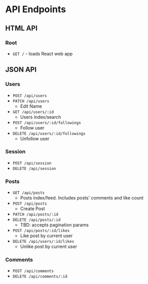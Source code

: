 # API Endpoints

## HTML API

### Root

- `GET /` - loads React web app

## JSON API

### Users

- `POST /api/users`
- `PATCH /api/users`
  - Edit Name
- `GET /api/users/:id`
  - Users index/search
- `POST /api/users/:id/followings`
  - Follow user
- `DELETE /api/users/:id/followings`
  - Unfollow user

### Session

- `POST /api/session`
- `DELETE /api/session`

### Posts

- `GET /api/posts`
  - Posts index/feed. Includes posts' comments and like count
- `POST /api/posts`
  - Create Post
- `PATCH /api/posts/:id`
- `DELETE /api/posts/:id`
  - TBD: accepts pagination params
- `POST /api/posts/:id/likes`
  - Like post by current user
- `DELETE /api/users/:id/likes`
  - Unlike post by current user

### Comments

- `POST /api/comments`
- `DELETE /api/comments/:id`
